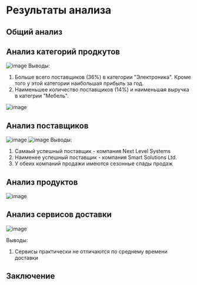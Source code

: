 # Результаты анализа
## Общий анализ

## Анализ категорий продкутов
![image](https://github.com/user-attachments/assets/8ad2b9e5-c770-4bb5-98ee-29e32aafc1e7)
Выводы: 
1) Больше всего поставщиков (36%) в категории "Электроника". Кроме того у этой категории наибольшая прибыль за год.
2) Наименьшее количество поставщиков (14%) и наименьшая выручка в категрии "Мебель".
   
![image](https://github.com/user-attachments/assets/c73d9c82-4109-41d9-a897-fb6fcf0a37ff)

## Анализ поставщиков
![image](https://github.com/user-attachments/assets/1f00e9f7-31a3-4aa2-9a2d-20c930db43ed)
![image](https://github.com/user-attachments/assets/7143a31d-9bec-4f75-bc94-eb61f38f5634)
Выводы:
1) Самаый успешный поставщик - компания Next Level Systems
2) Наименее успешный поставщик - компания Smart Solutions Ltd.
3) У обеих компаний продажи имеются сезонные спады продаж

## Анализ продуктов
![image](https://github.com/user-attachments/assets/8a3bfcdc-6711-40c1-a6e3-7626513d1ce7)


## Анализ сервисов доставки
![image](https://github.com/user-attachments/assets/741916f9-c829-4529-8e80-0443f1cd6317)

Выводы:
1) Сервисы практически не отличаются по среднему времени доставки

## Заключение
